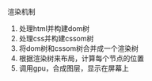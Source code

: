 渲染机制
1. 处理html并构建dom树
2. 处理css并构建cssom树
3. 将dom树和cssom树合并成一个渲染树
4. 根据渲染树来布局，计算每个节点的位置
5. 调用gpu，合成图层，显示在屏幕上
